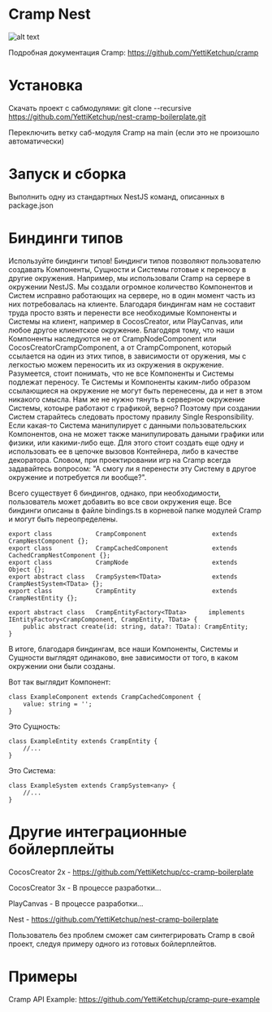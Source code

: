 # Cramp Nest

![alt text](https://i.ibb.co/VSNWZmY/cnest-boilerplate-intro.jpg)

Подробная документация Cramp: https://github.com/YettiKetchup/cramp


# Установка

Скачать проект с сабмодулями: git clone --recursive https://github.com/YettiKetchup/nest-cramp-boilerplate.git

Переключить ветку саб-модуля Cramp на main (если это не произошло автоматически)


# Запуск и сборка

Выполнить одну из стандартных NestJS команд, описанных в package.json


# Биндинги типов

Используйте биндинги типов! Биндинги типов позволяют пользователю создавать Компоненты, Сущности и Системы готовые к переносу в другие окружения. Например, мы использовали Cramp на сервере в окружении NestJS. Мы создали огромное количество Компонентов и Систем исправно работающих на сервере, но в один момент часть из них потребовалась на клиенте. Благодаря биндингам нам не составит труда просто взять и перенести все необходимые Компоненты и Системы на клиент, например в CocosCreator, или PlayCanvas, или любое другое клиентское окружение. Благодяря тому, что наши Компоненты наследуются не от CrampNodeComponent или CocosCreatorCrampComponent, а от CrampComponent, который ссылается на один из этих типов, в зависимости от оружения, мы с легкостью можем переносить их из окружения в окружение. Разумеется, стоит понимать, что не все Компоненты и Системы подлежат переносу. Те Системы и Компоненты каким-либо образом ссылающиеся на окружение не могут быть перенесены, да и нет в этом никакого смысла. Нам же не нужно тянуть в серверное окружение Системы, котоыре работают с графикой, верно? Поэтому при создании Систем старайтесь следовать простому правилу Single Responsibility. Если какая-то Система манипулирует с данными пользовательских Компонентов, она не может также манипулировать даными графики или физики, или какими-либо еще. Для этого стоит создать еще одну и использовать ее в цепочке вызовов Контейнера, либо в качестве декоратора. Словом, при проектировании игр на Cramp всегда задавайтесь вопросом: "А смогу ли я перенести эту Систему в другое окружение и потребуется ли вообще?".

Всего существует 6 биндингов, однако, при необходимости, пользователь может добавить во все свои окружения еще. Все биндинги описаны в файле bindings.ts в корневой папке модулей Cramp и могут быть переопределены.

```
export class            CrampComponent                  extends     CrampNestComponent {};
export class            CrampCachedComponent            extends     CachedCrampNestComponent {};
export class            CrampNode                       extends     Object {};
export abstract class   CrampSystem<TData>              extends     CrampNestSystem<TData> {};
export class            CrampEntity                     extends     CrampNestEntity {};

export abstract class   CrampEntityFactory<TData>      implements   IEntityFactory<CrampComponent, CrampEntity, TData> {
    public abstract create(id: string, data?: TData): CrampEntity;
}
```

В итоге, благодаря биндингам, все наши Компоненты, Системы и Сущности выглядят одинаково, вне зависимости от того, в каком окружении они были созданы.

Вот так выглядит Компонент:
```
class ExampleComponent extends CrampCachedComponent {
    value: string = '';
}
```

Это Сущность:
```
class ExampleEntity extends CrampEntity {
    //...
}
```

Это Система:
```
class ExampleSystem extends CrampSystem<any> {
    //...
}
```

# Другие интеграционные бойлерплейты

CocosCreator 2x - https://github.com/YettiKetchup/cc-cramp-boilerplate

CocosCreator 3x - В процессе разработки...

PlayCanvas - В процессе разработки...

Nest - https://github.com/YettiKetchup/nest-cramp-boilerplate

Пользователь без проблем сможет сам синтегрировать Cramp в свой проект, следуя примеру одного из готовых бойлерплейтов.


# Примеры

Cramp API Example: https://github.com/YettiKetchup/cramp-pure-example